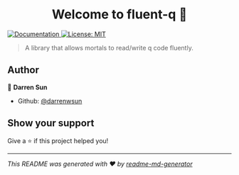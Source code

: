 <h1 align="center">Welcome to fluent-q 👋</h1>
<p>
  <a href="https://darrenwsun.github.io/fluent-q/" target="_blank">
    <img alt="Documentation" src="https://img.shields.io/badge/documentation-yes-brightgreen.svg" />
  </a>
  <a href="#" target="_blank">
    <img alt="License: MIT" src="https://img.shields.io/badge/License-MIT-yellow.svg" />
  </a>
</p>

> A library that allows mortals to read/write q code fluently.

## Author

👤 **Darren Sun**

* Github: [@darrenwsun](https://github.com/darrenwsun)

## Show your support

Give a ⭐️ if this project helped you!

***
_This README was generated with ❤️ by [readme-md-generator](https://github.com/kefranabg/readme-md-generator)_